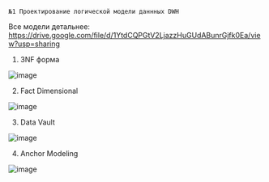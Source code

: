 `№1 Проектирование логической модели даннных DWH`

Все модели детальнее: https://drive.google.com/file/d/1YtdCQPGtV2LjazzHuGUdABunrGjfk0Ea/view?usp=sharing

1. 3NF форма

![image](https://github.com/ZhDmitriy/karpov_de/assets/141666797/30c7f621-3e97-4534-af99-9b79a0091238)

2. Fact Dimensional

![image](https://github.com/ZhDmitriy/karpov_de/assets/141666797/e11a5bac-4a1e-45f1-af12-32835d947323)

3. Data Vault

![image](https://github.com/ZhDmitriy/karpov_de/assets/141666797/f9f11be1-2460-40fe-91fc-7add646e7c94)

4. Anchor Modeling

![image](https://github.com/ZhDmitriy/karpov_de/assets/141666797/d110b7a0-0fda-48a6-ac47-7cf230560d96)


